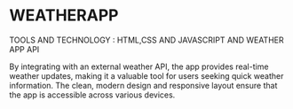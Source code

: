 # WEATHERAPP

TOOLS AND TECHNOLOGY : HTML,CSS AND JAVASCRIPT AND WEATHER APP API

By integrating with an external weather API, the app provides real-time weather updates, making it a valuable tool for users seeking quick weather information. The clean, modern design and responsive layout ensure that the app is accessible across various devices.
